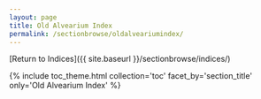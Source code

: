 ```yaml
---
layout: page
title: Old Alvearium Index
permalink: /sectionbrowse/oldalveariumindex/
---
```


[Return to Indices]({{ site.baseurl }}/sectionbrowse/indices/)

{% include toc_theme.html collection='toc' facet_by='section_title' only='Old Alvearium Index' %}
